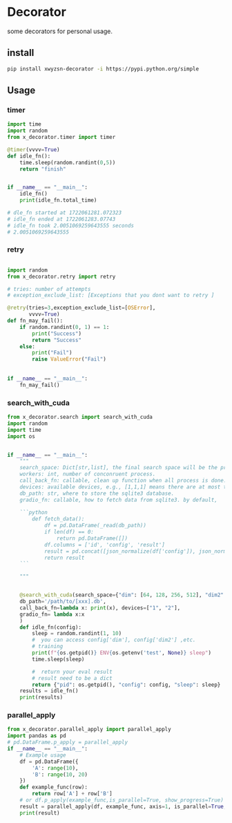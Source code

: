 # Decorator 

some decorators for personal usage.

## install

```bash
pip install xwyzsn-decorator -i https://pypi.python.org/simple
```

## Usage

### timer

```python
import time 
import random 
from x_decorator.timer import timer

@timer(vvvv=True)
def idle_fn():
    time.sleep(random.randint(0,5))
    return "finish"


if __name__ == "__main__":
    idle_fn()
    print(idle_fn.total_time)

# dle_fn started at 1722061281.072323
# idle_fn ended at 1722061283.07743
# idle_fn took 2.0051069259643555 seconds
# 2.0051069259643555

```

### retry

```python

import random
from x_decorator.retry import retry

# tries: number of attempts
# exception_exclude_list: [Exceptions that you dont want to retry ]

@retry(tries=3,exception_exclude_list=[OSError],
       vvvv=True)
def fn_may_fail():
    if random.randint(0, 1) == 1:
        print("Success")
        return "Success"
    else:
        print("Fail")
        raise ValueError("Fail")
        
    
if __name__ == "__main__":
    fn_may_fail()

```

### search_with_cuda

```python
from x_decorator.search import search_with_cuda
import random
import time 
import os 


if __name__ == "__main__":
    """
    search_space: Dict[str,list], the final search space will be the product of values
    workers: int, number of conconruent process.
    call_back_fn: callable, clean up function when all process is done.
    devices: available devices, e.g., [1,1,1] means there are at most three process can run on device `1`. 
    db_path: str, where to store the sqlite3 database.
    gradio_fn: callable, how to fetch data from sqlite3. by default, 
    
    ```python
        def fetch_data():
            df = pd.DataFrame(_read(db_path))
            if len(df) == 0:
                return pd.DataFrame([])
            df.columns = ['id', 'config', 'result']
            result = pd.concat([json_normalize(df['config']), json_normalize(df['result'])], axis=1)
            return result
    ``` 

    """


    @search_with_cuda(search_space={"dim": [64, 128, 256, 512], "dim2": [512, 720]}, workers=4,
    db_path='/path/to/[xxx].db',
    call_back_fn=lambda x: print(x), devices=["1", "2"],
    gradio_fn= lambda x:x
    )
    def idle_fn(config):
        sleep = random.randint(1, 10)
        #  you can access config['dim'], config['dim2'] ,etc.
        # training 
        print(f"{os.getpid()} ENV{os.getenv('test', None)} sleep")
        time.sleep(sleep)

        #  return your eval result 
        # result need to be a dict 
        return {"pid": os.getpid(), "config": config, "sleep": sleep}
    results = idle_fn() 
    print(results)

```

### parallel_apply

```python
from x_decorator.parallel_apply import parallel_apply
import pandas as pd 
# pd.DataFrame.p_apply = parallel_apply
if __name__ == "__main__":
    # Example usage
    df = pd.DataFrame({
        'A': range(10),
        'B': range(10, 20)
    })
    def example_func(row):
        return row['A'] + row['B']
    # or df.p_apply(example_func,is_parallel=True, show_progress=True)
    result = parallel_apply(df, example_func, axis=1, is_parallel=True, show_progress=True)
    print(result)

```